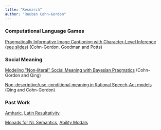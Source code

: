 ```yaml
---
title: "Research"
author: "Reuben Cohn-Gordon"
---
```


### Computational Language Games

[Pragmatically Informative Image Captioning with Character-Level Inference](https://arxiv.org/abs/1804.05417) ([see slides](docs/naacl_slides.pdf)) (Cohn-Gordon, Goodman and Potts)

### Social Meaning

[Modeling "Non-literal" Social Meaning with Bayesian Pragmatics](docs/socialmet.pdf) (Cohn-Gordon and Qing)

[Non-descriptive/use-conditional meaning in Rational Speech-Act models](docs/usecond.pdf) (Qing and Cohn-Gordon)

### Past Work

[Amharic](docs/amharic.pdf), [Latin Resultativity](docs/resultatives.pdf)

[Monads for NL Semantics](docs/monads.pdf), [Ability Modals](docs/modals.pdf)
